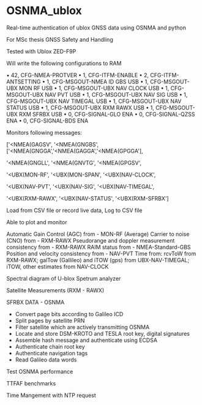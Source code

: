 # OSNMA_ublox
Real-time authentication of ublox GNSS data using OSNMA and python

For MSc thesis GNSS Safety and Handling

Tested with Ublox ZED-F9P

Will write the following configurations to RAM 

• 42, CFG-NMEA-PROTVER
• 1, CFG-ITFM-ENABLE
• 2, CFG-ITFM-ANTSETTING
• 1, CFG-MSGOUT-NMEA ID GBS USB
• 1, CFG-MSGOUT-UBX MON RF USB
• 1, CFG-MSGOUT-UBX NAV CLOCK USB
• 1, CFG-MSGOUT-UBX NAV PVT USB
• 1, CFG-MSGOUT-UBX NAV SIG USB
• 1, CFG-MSGOUT-UBX NAV TIMEGAL USB
• 1, CFG-MSGOUT-UBX NAV STATUS USB
• 1, CFG-MSGOUT-UBX RXM RAWX USB
• 1, CFG-MSGOUT-UBX RXM SFRBX USB
• 0, CFG-SIGNAL-GLO ENA
• 0, CFG-SIGNAL-QZSS ENA
• 0, CFG-SIGNAL-BDS ENA

Monitors following messages:

['<NMEA(GAGSV', '<NMEA(GNGBS', ['<NMEA(GNGGA','<NMEA(GAGGA','<NMEA(GPGGA'],

 '<NMEA(GNGLL', '<NMEA(GNVTG', '<NMEA(GPGSV',
 
 '<UBX(MON-RF', '<UBX(MON-SPAN', '<UBX(NAV-CLOCK',
 
 '<UBX(NAV-PVT', '<UBX(NAV-SIG', '<UBX(NAV-TIMEGAL',
 
 '<UBX(RXM-RAWX', '<UBX(NAV-STATUS', '<UBX(RXM-SFRBX']
 
 Load from CSV file or record live data, Log to CSV file
 
Able to plot and monitor
 
Automatic Gain Control (AGC) from - MON-RF
(Average) Carrier to noise (CNO) from - RXM-RAWX
Pseudorange and doppler measurement consistency from - RXM-RAWX
RAIM status from - NMEA-Standard-GBS
Position and velocity consistency from - NAV-PVT
Time from: rcvToW from RXM-RAWX; galTow (Gallileo) and iTOW (gps) from UBX-NAV-TIMEGAL; iTOW, other estimates from NAV-CLOCK
 
Spectral diagram of U-blox Spetrum analyzer

Satellite Measurements (RXM - RAWX)

SFRBX DATA - OSNMA
  - Convert page bits according to Galileo ICD
  - Split pages by satellite PRN
  - Filter satellite which are actively transmitting OSNMA
  - Locate and store DSM-KROTO and TESLA root key, digital signatures
  - Assemble hash message and authenticate using ECDSA
  - Authenticate chain root key
  - Authenticate navigation tags
  - Read Galileo data words

Test OSNMA performance

TTFAF benchmarks

Time Mangement with NTP request



